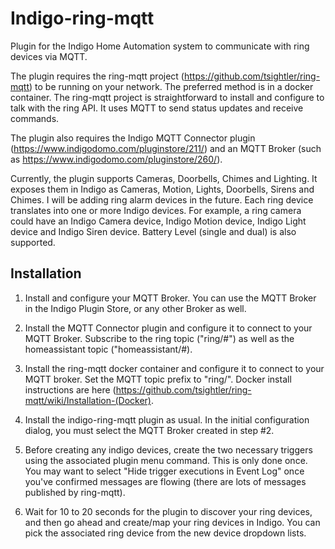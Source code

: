 # Indigo-ring-mqtt

Plugin for the Indigo Home Automation system to communicate with ring devices via MQTT.

The plugin requires the ring-mqtt project (https://github.com/tsightler/ring-mqtt) to be running on your network.  The preferred method is in a docker container.  The ring-mqtt project is straightforward to install and configure to talk with the ring API. It uses MQTT to send status updates and receive commands.

The plugin also requires the Indigo MQTT Connector plugin (https://www.indigodomo.com/pluginstore/211/) and an MQTT Broker (such as https://www.indigodomo.com/pluginstore/260/).

Currently, the plugin supports Cameras, Doorbells, Chimes and Lighting.   It exposes them in Indigo as Cameras, Motion, Lights, Doorbells, Sirens and Chimes.  I will be adding ring alarm devices in the future.  Each ring device translates into one or more Indigo devices.  For example, a ring camera could have an Indigo Camera device, Indigo Motion device, Indigo Light device and Indigo Siren device.  Battery Level (single and dual) is also supported.

## Installation

1) Install and configure your MQTT Broker.  You can use the MQTT Broker in the Indigo Plugin Store, or any other Broker as well.

2) Install the MQTT Connector plugin and configure it to connect to your MQTT Broker.  Subscribe to the 
ring topic ("ring/#") as well as the homeassistant topic ("homeassistant/#). 

3) Install the ring-mqtt docker container and configure it to connect to your MQTT broker. Set the
MQTT topic prefix to "ring/".  Docker install instructions are here (https://github.com/tsightler/ring-mqtt/wiki/Installation-(Docker).

4) Install the indigo-ring-mqtt plugin as usual.  In the initial configuration dialog, you must select the MQTT Broker created in step #2.

5) Before creating any indigo devices, create the two necessary triggers using the associated plugin menu command.  This is only done once.  You may want to select "Hide trigger executions in Event Log" once you've confirmed messages are flowing (there are lots of messages published by ring-mqtt).

6) Wait for 10 to 20 seconds for the plugin to discover your ring devices, and then go ahead and create/map your ring devices in Indigo.  You can pick the associated ring device from the new device dropdown lists.
